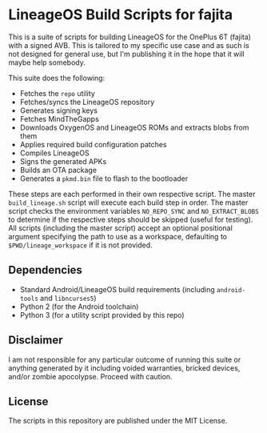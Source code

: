# LineageOS Build Scripts for fajita

This is a suite of scripts for building LineageOS for the OnePlus 6T (fajita) with a signed AVB. This is tailored to my
specific use case and as such is not designed for general use, but I'm publishing it in the hope that it will maybe help
somebody.

This suite does the following:

- Fetches the `repo` utility
- Fetches/syncs the LineageOS repository
- Generates signing keys
- Fetches MindTheGapps
- Downloads OxygenOS and LineageOS ROMs and extracts blobs from them
- Applies required build configuration patches
- Compiles LineageOS
- Signs the generated APKs
- Builds an OTA package
- Generates a `pkmd.bin` file to flash to the bootloader

These steps are each performed in their own respective script. The master `build_lineage.sh` script will execute each
build step in order. The master script checks the environment variables `NO_REPO_SYNC` and `NO_EXTRACT_BLOBS` to
determine if the respective steps should be skipped (useful for testing). All scripts (including the master script)
accept an optional positional argument specifying the path to use as a workspace, defaulting to `$PWD/lineage_workspace`
if it is not provided.

## Dependencies

- Standard Android/LineageOS build requirements (including `android-tools` and `libncurses5`)
- Python 2 (for the Android toolchain)
- Python 3 (for a utility script provided by this repo)

## Disclaimer

I am not responsible for any particular outcome of running this suite or anything generated by it including voided
warranties, bricked devices, and/or zombie apocolypse. Proceed with caution.

## License

The scripts in this repository are published under the MIT License.
